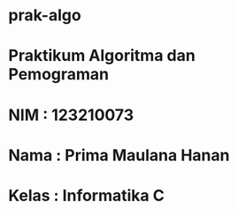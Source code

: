 # prak-algo
# Praktikum Algoritma dan Pemograman
# NIM : 123210073
# Nama : Prima Maulana Hanan
# Kelas : Informatika C
